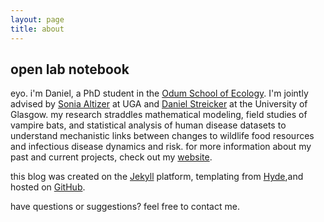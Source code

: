```yaml
---
layout: page
title: about
---
```



## open lab notebook

eyo. i'm Daniel, a PhD student in the [Odum School of Ecology](http://www.ecology.uga.edu). I'm jointly advised by [Sonia Altizer](http://altizerlab.uga.edu) at UGA and [Daniel Streicker](http://streickergroup.wordpress.com) at the University of Glasgow. my research straddles mathematical modeling, field studies of vampire bats, and statistical analysis of human disease datasets to understand mechanistic links between changes to wildlife food resources and infectious disease dynamics and risk. for more information about my past and current projects, check out my [website](http://danieljbecker.weebly.com). 

this blog was created on the [Jekyll](http://jekyllrb.com) platform, templating from [Hyde](http://hyde.getpoole.com),and hosted on [GitHub](https://github.com/danieljbecker).

have questions or suggestions? feel free to contact me.
